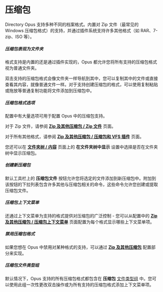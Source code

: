 # 压缩包

Directory Opus 支持多种不同的档案格式。内置对 Zip 文件（最常见的 Windows 压缩包格式）的支持，并通过插件系统支持许多其他格式（如 RAR、7-zip、ISO 等）。

##### 压缩包表现为文件夹

格式支持是内置的还是通过插件实现的，Opus 都允许您将所有支持的压缩包格式视为普通文件夹。

双击支持的压缩包格式会像文件夹一样导航到其中，您可以复制其中的文件或直接查看其内容，就像普通文件一样。对于支持创建压缩包的格式，可以使用复制粘贴或拖放等普通复制功能将文件添加到压缩包中。

##### 压缩包格式选项

配置中有大量选项可用于配置 Opus 中的压缩包支持。

对于 Zip 文件，请参阅 **[Zip 及其他压缩包 / Zip 文件](/Manual/preferences/preferences_categories/zip_and_other_archives/zip_file_options.zh.md)** 页面。

对于所有其他格式，请参阅 **[Zip 及其他压缩包 / 压缩包和 VFS 插件](/Manual/preferences/preferences_categories/zip_and_other_archives/archive_and_vfs_plugins.zh.md)** 页面。

您还可以在 **[文件夹树 / 内容](/Manual/preferences/preferences_categories/folder_tree/contents.zh.md)** 页面上的 **在文件夹树中显示** 设置中选择是否在文件夹树中显示压缩包。

##### 创建新压缩包

默认工具栏上的 **压缩包文件** 按钮允许您将选定的文件添加到新压缩包中。附加到该按钮的下拉列表包含许多其他与压缩包相关的命令，这些命令允许您创建或提取压缩包文件。

##### 压缩包上下文菜单

还通过上下文菜单为支持的格式提供对压缩包的广泛控制 - 您可以从配置中的 **[Zip 及其他压缩包 / 压缩包上下文菜单](/Manual/preferences/preferences_categories/zip_and_other_archives/archive_context_menu.zh.md)** 页面配置为每个格式显示哪些上下文菜单项。

##### 禁用压缩包格式

如果您想在 Opus 中禁用对某种格式的支持，可以通过 **[Zip 及其他压缩包](/Manual/preferences/preferences_categories/zip_and_other_archives/README.zh.md)** 配置部分来实现。

##### 压缩包文件类型组

默认情况下，Opus 支持的所有压缩包格式都包含在 **压缩包** [文件类型组](/Manual/file_types/file_type_groups.zh.md) 中。您可以使用此组一次性更改双击操作或为所有支持的压缩包格式添加上下文菜单项。